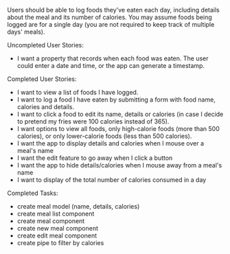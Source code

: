 Users should be able to log foods they've eaten each day, including details about the meal and its number of calories. You may assume foods being logged are for a single day (you are not required to keep track of multiple days' meals).

Uncompleted User Stories:

* I want a property that records when each food was eaten. The user could enter a date and time, or the app can generate a timestamp.

Completed User Stories:

* I want to view a list of foods I have logged.
* I want to log a food I have eaten by submitting a form with food name, calories and details.
* I want to click a food to edit its name, details or calories (in case I decide to pretend my fries were 100 calories instead of 365).
* I want options to view all foods, only high-calorie foods (more than 500 calories), or only lower-calorie foods (less than 500 calories).
* I want the app to display details and calories when I mouse over a meal's name
* I want the edit feature to go away when I click a button
* I want the app to hide details/calories when I mouse away from a meal's name
* I want to display of the total number of calories consumed in a day


Completed Tasks:
- create meal model (name, details, calories)
- create meal list component
- create meal component
- create new meal component
- create edit meal component
- create pipe to filter by calories
